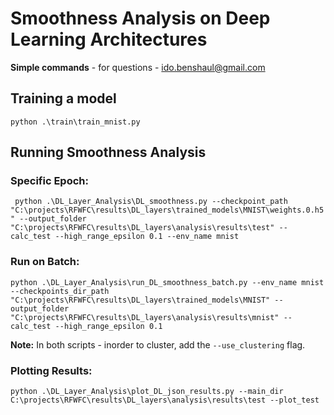 # Smoothness Analysis on Deep Learning Architectures
**Simple commands** - for questions - ido.benshaul@gmail.com
## Training a model 
```python .\train\train_mnist.py```
## Running Smoothness Analysis
### Specific Epoch:
``` python .\DL_Layer_Analysis\DL_smoothness.py --checkpoint_path "C:\projects\RFWFC\results\DL_layers\trained_models\MNIST\weights.0.h5" --output_folder "C:\projects\RFWFC\results\DL_layers\analysis\results\test" --calc_test --high_range_epsilon 0.1 --env_name mnist```

### Run on Batch:
```python .\DL_Layer_Analysis\run_DL_smoothness_batch.py --env_name mnist --checkpoints_dir_path "C:\projects\RFWFC\results\DL_layers\trained_models\MNIST" --output_folder "C:\projects\RFWFC\results\DL_layers\analysis\results\mnist" --calc_test --high_range_epsilon 0.1```

**Note:** In both scripts - inorder to cluster, add the ```--use_clustering``` flag.
### Plotting Results:
```python .\DL_Layer_Analysis\plot_DL_json_results.py --main_dir C:\projects\RFWFC\results\DL_layers\analysis\results\test --plot_test```




